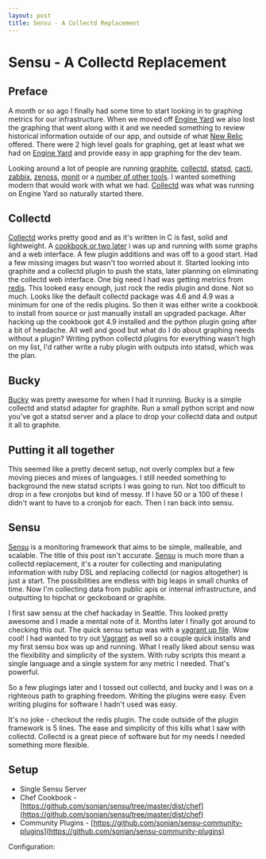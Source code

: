 ```yaml
---
layout: post
title: Sensu - A Collectd Replacement
---
```


Sensu - A Collectd Replacement
============

Preface
------------
A month or so ago I finally had some time to start looking in to graphing metrics for our infrastructure.  When we moved off [Engine Yard](http://www.engineyard.com/) we also lost the graphing that went along with it and we needed something to review historical information outside of our app, and outside of what [New Relic](http://newrelic.com/) offered.  There were 2 high level goals for graphing, get at least what we had on [Engine Yard](http://www.engineyard.com/) and provide easy in app graphing for the dev team.

Looking around a lot of people are running [graphite](http://graphite.wikidot.com/), [collectd](http://collectd.org/), [statsd](http://codeascraft.etsy.com/2011/02/15/measure-anything-measure-everything/), [cacti](http://www.cacti.net/), [zabbix](http://www.zabbix.com/), [zenoss](http://www.zenoss.com/), [monit](http://mmonit.com/monit/) or a [number of other tools](http://en.wikipedia.org/wiki/Comparison_of_network_monitoring_systems).  I wanted something modern that would work with what we had.  [Collectd](http://collectd.org/) was what was running on Engine Yard so naturally started there.  

Collectd
------------
[Collectd](http://collectd.org/) works pretty good and as it's written in C is fast, solid and lightweight.  A [cookbook or two later](https://github.com/AtariTech/cookbooks/tree/master/collectd) i was up and running with some graphs and a web interface.  A few plugin additions and was off to a good start.  Had a few missing images but wasn't too worried about it.  Started looking into graphite and a collectd plugin to push the stats, later planning on eliminating the collectd web interface.  One big need I had was getting metrics from [redis](http://redis.io/).  This looked easy enough, just rock the redis plugin and done.  Not so much.  Looks like the default collectd package was 4.6 and 4.9 was a minimum for one of the redis plugins.  So then it was either write a cookbook to install from source or just manually install an upgraded package.  After hacking up the cookbook got 4.9 installed and the python plugin going after a bit of headache.  All well and good but what do I do about graphing needs without a plugin?  Writing python collectd plugins for everything wasn't high on my list, I'd rather write a ruby plugin with outputs into statsd, which was the plan.

Bucky
------------
[Bucky](https://github.com/cloudant/bucky) was pretty awesome for when I had it running.  Bucky is a simple collectd and statsd adapter for graphite.  Run a small python script and now you've got a statsd server and a place to drop your collectd data and output it all to graphite.

Putting it all together
------------
This seemed like a pretty decent setup, not overly complex but a few moving pieces and mixes of languages.  I still needed something to background the new statsd scripts I was going to run.  Not too difficult to drop in a few cronjobs but kind of messy.  If I have 50 or a 100 of these I didn't want to have to a cronjob for each.  Then I ran back into sensu.

Sensu
------------
[Sensu](https://github.com/sonian/sensu) is a monitoring framework that aims to be simple, malleable, and scalable.  The title of this post isn't accurate.  [Sensu](https://github.com/sonian/sensu) is much more than a collectd replacement, it's a router for collecting and manipulating information with ruby DSL and replacing collectd (or nagios altogether) is just a start.  The possibilities are endless with big leaps in small chunks of time.  Now I'm collecting data from public apis or internal infrastructure, and outputting to hipchat or geckoboard or graphite.

I first saw sensu at the chef hackaday in Seattle.  This looked pretty awesome and I made a mental note of it.  Months later I finally got around to checking this out.  The quick sensu setup was with a [vagrant up file](https://github.com/sonian/sensu/blob/master/dist/chef/Vagrantfile).  Wow cool! I had wanted to try out [Vagrant](http://vagrantup.com/) as well so a couple quick installs and my first sensu box was up and running.  What I really liked about sensu was the flexibility and simplicity of the system.  With ruby scripts this meant a single language and a single system for any metric I needed.  That's powerful.  

So a few plugings later and I tossed out collectd, and bucky and I was on a righteous path to graphing freedom.  Writing the plugins were easy.  Even writing plugins for software I hadn't used was easy.

It's no joke - checkout the redis plugin.  The code outside of the plugin framework is 5 lines.  The ease and simplicity of this kills what I saw with collectd.  Collectd is a great piece of software but for my needs I needed something more flexible.

<script src="https://gist.github.com/2259915.js"> </script>

Setup
------------
* Single Sensu Server
* Chef Cookbook - [https://github.com/sonian/sensu/tree/master/dist/chef](https://github.com/sonian/sensu/tree/master/dist/chef)
* Community Plugins - [https://github.com/sonian/sensu-community-plugins](https://github.com/sonian/sensu-community-plugins)

Configuration:

<script src="https://gist.github.com/2260113.js"> </script>














